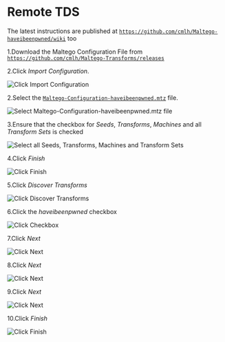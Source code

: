 # Remote TDS

The latest instructions are published at [`https://github.com/cmlh/Maltego-haveibeenpwned/wiki`](https://github.com/cmlh/Maltego-haveibeenpwned/wiki) too

1.Download the Maltego Configuration File from [`https://github.com/cmlh/Maltego-Transforms/releases`](https://github.com/cmlh/Maltego-Transforms/releases)

2.Click <i>Import Configuration</i>.

![Click Import Configuration](https://github.com/cmlh/Maltego-haveibeenpwned/raw/gh-pages/images/1.Carbon-Import_Configuration.png)

2.Select the [`Maltego-Configuration-haveibeenpwned.mtz`](https://github.com/cmlh/Maltego-haveibeenpwned/blob/master/Maltego-Configuration-haveibeenpwned.mtz?raw=true) file.

![Select Maltego-Configuration-haveibeenpwned.mtz file](https://github.com/cmlh/Maltego-haveibeenpwned/raw/gh-pages/images/2.Carbon-Select_Configuration_File.png)

3.Ensure that the checkbox for <i>Seeds</i>, <i>Transforms</i>, <i>Machines</i> and all <i>Transform Sets</i> is checked

![Select all Seeds, Transforms, Machines and Transform Sets](https://github.com/cmlh/Maltego-haveibeenpwned/raw/gh-pages/images/3.Carbon-Select_Configuration.png)

4.Click <i>Finish</i>

![Click Finish](https://github.com/cmlh/Maltego-haveibeenpwned/raw/gh-pages/images/4.Carbon-Import_Complete.png)

5.Click <i>Discover Transforms</i>

![Click Discover Transforms](https://github.com/cmlh/Maltego-haveibeenpwned/raw/gh-pages/images/5.Carbon-Discover_Transforms.png)

6.Click the <i>haveibeenpwned</i> checkbox

![Click Checkbox](https://github.com/cmlh/Maltego-haveibeenpwned/raw/gh-pages/images/6.Carbon-Select_Seed.png)

7.Click <i>Next</i>

![Click Next](https://github.com/cmlh/Maltego-haveibeenpwned/raw/gh-pages/images/7.Carbon-Discovery_Select_Transform_Application.png)

8.Click <i>Next</i>

![Click Next](https://github.com/cmlh/Maltego-haveibeenpwned/raw/gh-pages/images/8.Carbon-Discovery_Select_Transforms.png)

9.Click <i>Next</i>

![Click Next](https://github.com/cmlh/Maltego-haveibeenpwned/raw/gh-pages/images/9.Carbon-Discovery_Complete.png)

10.Click <i>Finish</i>

![Click Finish](https://github.com/cmlh/Maltego-haveibeenpwned/raw/gh-pages/images/10.Carbon-Discovery_Updating_Transforms.png)


